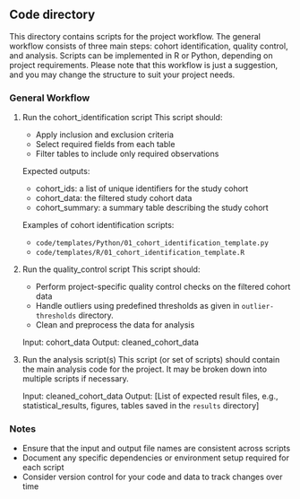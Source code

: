  ## Code directory

This directory contains scripts for the project workflow. The general workflow consists of three main steps: cohort identification, quality control, and analysis. Scripts can be implemented in R or Python, depending on project requirements. 
Please note that this workflow is just a suggestion, and you may change the structure to suit your project needs.

### General Workflow

1. Run the cohort_identification script
   This script should:
   - Apply inclusion and exclusion criteria
   - Select required fields from each table
   - Filter tables to include only required observations

   Expected outputs:
   - cohort_ids: a list of unique identifiers for the study cohort
   - cohort_data: the filtered study cohort data
   - cohort_summary: a summary table describing the study cohort

   Examples of cohort identification scripts:
   - `code/templates/Python/01_cohort_identification_template.py`
   - `code/templates/R/01_cohort_identification_template.R`

2. Run the quality_control script
   This script should:
   - Perform project-specific quality control checks on the filtered cohort data
   - Handle outliers using predefined thresholds as given in `outlier-thresholds` directory. 
   - Clean and preprocess the data for analysis

   Input: cohort_data
   Output: cleaned_cohort_data

3. Run the analysis script(s)
   This script (or set of scripts) should contain the main analysis code for the project.
   It may be broken down into multiple scripts if necessary.

   Input: cleaned_cohort_data
   Output: [List of expected result files, e.g., statistical_results, figures, tables saved in the `results` directory]

### Notes
- Ensure that the input and output file names are consistent across scripts
- Document any specific dependencies or environment setup required for each script
- Consider version control for your code and data to track changes over time


